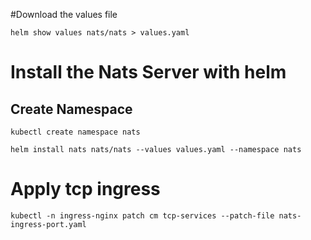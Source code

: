 #Download the values file
```
helm show values nats/nats > values.yaml 
```

# Install the Nats Server with helm
## Create Namespace

```
kubectl create namespace nats
```

```
helm install nats nats/nats --values values.yaml --namespace nats
```

# Apply tcp ingress

```
kubectl -n ingress-nginx patch cm tcp-services --patch-file nats-ingress-port.yaml
```
